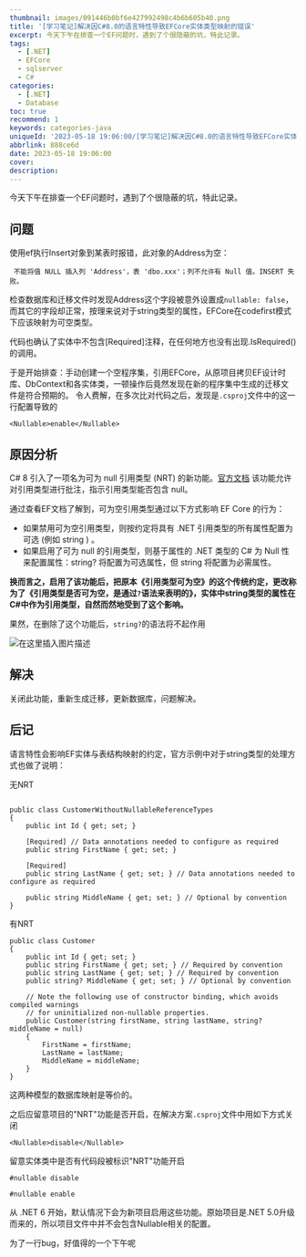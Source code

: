 ```yaml
---
thumbnail: images/091446b0bf6e427992498c4b6b605b40.png
title: '[学习笔记]解决因C#8.0的语言特性导致EFCore实体类型映射的错误'
excerpt: 今天下午在排查一个EF问题时，遇到了个很隐蔽的坑，特此记录。
tags:
  - [.NET]
  - EFCore
  - sqlserver
  - C#
categories:
  - [.NET]
  - Database
toc: true
recommend: 1
keywords: categories-java
uniqueId: '2023-05-18 19:06:00/[学习笔记]解决因C#8.0的语言特性导致EFCore实体类型映射的错误.html'
abbrlink: 888ce6d
date: 2023-05-18 19:06:00
cover:
description:
---
```

今天下午在排查一个EF问题时，遇到了个很隐蔽的坑，特此记录。
## 问题
使用ef执行Insert对象到某表时报错，此对象的Address为空：
```
 不能将值 NULL 插入列 'Address'，表 'dbo.xxx'；列不允许有 Null 值。INSERT 失败。
```
检查数据库和迁移文件时发现Address这个字段被意外设置成`nullable: false`，而其它的字段却正常，按理来说对于string类型的属性，EFCore在codefirst模式下应该映射为可空类型。

代码也确认了实体中不包含[Required]注释，在任何地方也没有出现.IsRequired()的调用。

于是开始排查：手动创建一个空程序集，引用EFCore，从原项目拷贝EF设计时库、DbContext和各实体类，一顿操作后竟然发现在新的程序集中生成的迁移文件是符合预期的。
令人费解，在多次比对代码之后，发现是`.csproj`文件中的这一行配置导致的

```
<Nullable>enable</Nullable>
```

## 原因分析

C# 8 引入了一项名为可为 null 引用类型 (NRT) 的新功能。[官方文档](https://learn.microsoft.com/zh-cn/dotnet/csharp/nullable-references#nullable-contexts)
该功能允许对引用类型进行批注，指示引用类型能否包含 null。

通过查看EF文档了解到，可为空引用类型通过以下方式影响 EF Core 的行为：

* 如果禁用可为空引用类型，则按约定将具有 .NET 引用类型的所有属性配置为可选 (例如 string ) 。
* 如果启用了可为 null 的引用类型，则基于属性的 .NET 类型的 C# 为 Null 性来配置属性：string? 将配置为可选属性，但 string 将配置为必需属性。


**换而言之，启用了该功能后，把原本《引用类型可为空》的这个传统约定，更改称为了《引用类型是否可为空，是通过`?`语法来表明的》，实体中string类型的属性在C#中作为引用类型，自然而然地受到了这个影响。**

果然，在删除了这个功能后，`string?`的语法将不起作用

![在这里插入图片描述](644861-20230518190438783-1214291094.png)
## 解决

关闭此功能，重新生成迁移，更新数据库，问题解决。

## 后记

语言特性会影响EF实体与表结构映射的约定，官方示例中对于string类型的处理方式也做了说明：

无NRT
```

public class CustomerWithoutNullableReferenceTypes
{
    public int Id { get; set; }

    [Required] // Data annotations needed to configure as required
    public string FirstName { get; set; }

    [Required]
    public string LastName { get; set; } // Data annotations needed to configure as required

    public string MiddleName { get; set; } // Optional by convention
}
```
有NRT
```
public class Customer
{
    public int Id { get; set; }
    public string FirstName { get; set; } // Required by convention
    public string LastName { get; set; } // Required by convention
    public string? MiddleName { get; set; } // Optional by convention

    // Note the following use of constructor binding, which avoids compiled warnings
    // for uninitialized non-nullable properties.
    public Customer(string firstName, string lastName, string? middleName = null)
    {
        FirstName = firstName;
        LastName = lastName;
        MiddleName = middleName;
    }
}

```

这两种模型的数据库映射是等价的。

之后应留意项目的"NRT"功能是否开启，在解决方案`.csproj`文件中用如下方式关闭
```
<Nullable>disable</Nullable>
```
留意实体类中是否有代码段被标识"NRT"功能开启
```
#nullable disable

#nullable enable
```

从 .NET 6 开始，默认情况下会为新项目启用这些功能。原始项目是.NET 5.0升级而来的，所以项目文件中并不会包含Nullable相关的配置。

为了一行bug，好值得的一个下午呢